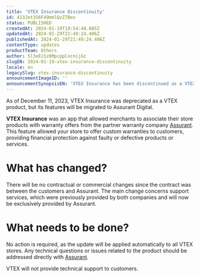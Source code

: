 ```yaml
---
title: 'VTEX Insurance Discontinuity'
id: 413Jet3S6F49mmlQzZ7Bev
status: PUBLISHED
createdAt: 2024-01-19T19:54:48.085Z
updatedAt: 2024-01-29T21:49:24.406Z
publishedAt: 2024-01-29T21:49:24.406Z
contentType: updates
productTeam: Others
author: 5l3eEiSz8MpcppCxcnijGz
slugEN: 2024-01-19-vtex-insurance-discontinuity
locale: en
legacySlug: vtex-insurance-discontinuity
announcementImageID: ''
announcementSynopsisEN: 'VTEX Insurance has been discontinued as a VTEX product, but will continue to exist as Assurant Digital.'
---
```


As of December 11, 2023, VTEX Insurance was deprecated as a VTEX product, but its features will be migrated to Assurant Digital.

**VTEX Insurance** was an app that allowed merchants to associate their store products with warranty offers from the partner warranty company [Assurant](https://www.assurant.com.br/). This feature allowed your store to offer custom warranties to customers, providing financial protection against faulty or defective products or services.

# What has changed?

There will be no contractual or commercial changes since the contract was between the customers and Assurant. The main change concerns support services, which were previously provided by both companies and will now be exclusively provided by Assurant.

# What needs to be done?

No action is required, as the update will be applied automatically to all VTEX stores. Any technical questions or issues related to the product should be addressed directly with [Assurant](https://www.assurant.com.br/).

<div class = "alert alert-warning">VTEX will not provide technical support to customers.</div>


